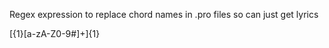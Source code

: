 Regex expression to replace chord names in .pro files 
so can just get lyrics

\[{1}[a-zA-Z0-9\#]+\]{1}